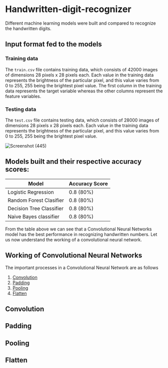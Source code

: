 # Handwritten-digit-recognizer
Different machine learning models were built and compared to recognize the handwritten digits.

## Input format fed to the models
### Training data
The `train.csv` file contains training data, which consists of 42000 images of dimensions 28 pixels x 28 pixels each. Each value in the training data represents the brightness of the particular pixel, and this value varies from 0 to 255, 255 being the brightest pixel value. The first column in the training data represents the target variable whereas the other columns represent the feature variables.
### Testing data
The `test.csv` file contains testing data, which consists of 28000 images of dimensions 28 pixels x 28 pixels each.  Each value in the training data represents the brightness of the particular pixel, and this value varies from 0 to 255, 255 being the brightest pixel value.

![Screenshot (445)](https://user-images.githubusercontent.com/84195790/161395248-1b8d9a76-e622-40e5-91e9-3569d1ffb768.png)

## Models built and their respective accuracy scores:
| Model| Accuracy Score |
|-------|---------------|
| Logistic Regression | 0.8 (80%) | 
| Random Forest Clasifier | 0.8 (80%) | 
| Decision Tree Classifier | 0.8 (80%) |
| Naive Bayes classifier | 0.8 (80%) |

From the table above we can see that a Convolutional Neural Networks model has the best performance in recognizing handwritten numbers.
Let us now understand the working of a convolutional neural network.

## Working of Convolutional Neural Networks
The important processes in a Convolutional Neural Network are as follows
1. [Convolution](#convolution)  
2. [Padding](#padding)
3. [Pooling](#pooling) 
4. [Flatten](#flatten)

<h2 id="convolution"> Convolution  </h2>


<h2 id="padding"> Padding  </h2>


<h2 id="pooling"> Pooling  </h2>

<h2 id="flatten"> Flatten  </h2>

